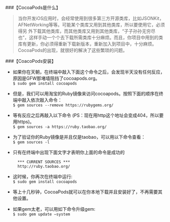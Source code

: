 ###【CocoaPods是什么】
>当你开发iOS应用时，会经常使用到很多第三方开源类库，比如JSONKit，AFNetWorking等等。可能某个类库又用到其他类库，所以要使用它，必须得另	外下载其他类库，而其他类库又用到其他类库，“子子孙孙无穷尽也”，这样手动一个个去下载所需类库十分麻烦。而且，你项目中用到的类库有更新，你必须得重新下载新版本，重新加入到项目中，十分麻烦。CocoaPods的出现，就很好的解决了这些繁琐的问题。
				
###【CoacoPods安装】  
* 如果你在天朝，在终端中敲入下面这个命令之后，会发现半天没有任何反应，原因是GFW那堵墙阻挡了cocoapods.org。		
`$ sudo gem install cocoapods`

* 但是，我们可以用淘宝的Ruby镜像来访问cocoapods。按照下面的顺序在终端中敲入依次敲入命令：		
`$ gem sources --remove https://rubygems.org/`		

* 等有反应之后再敲入以下命令  (PS：现在用http这个地址会变成404，所以要用https)。		
`$ gem sources -a https://ruby.taobao.org/`		

* 为了验证你的Ruby镜像是并且仅是taobao，可以用以下命令查看：		
`$ gem sources -l`		

* 只有在终端中出现下面文字才表明你上面的命令是成功的

		*** CURRENT SOURCES ***		
		http://ruby.taobao.org/		

* 这时候，你再次在终端中运行:		
`$ sudo gem install cocoapods`				

* 等上十几秒钟，CocoaPods就可以在你本地下载并且安装好了，不再需要其他设置。		

* 如果gem太老，可以用如下命令升级gem:		
`$ sudo gem update —system`
